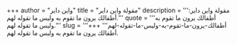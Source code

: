 +++
author = "واين داير"
title = "مقولة واين داير"
description = '''مقولة واين داير: أطفالك يرون ما تقوم به وليس ما تقوله لهم.'''
quote = '''أطفالك يرون ما تقوم به وليس ما تقوله لهم.'''
slug = '''أطفالك-يرون-ما-تقوم-به-وليس-ما-تقوله-لهم'''
+++
أطفالك يرون ما تقوم به وليس ما تقوله لهم.
